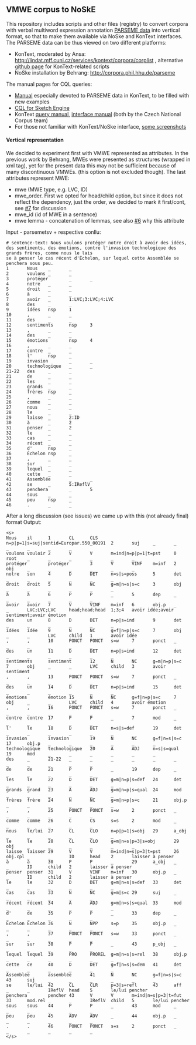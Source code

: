 ## VMWE corpus to NoSkE

This repository includes scripts and other files (registry) to convert corpora with verbal multiword expression annotation [PARSEME data](https://lindat.mff.cuni.cz/repository/xmlui/handle/11372/LRT-2282) into vertical format, so that to make them available via NoSke and KonText interfaces. 
The PARSEME data can be thus viewed on two different platforms:

- KonText, moderated by Ansa: http://lindat.mff.cuni.cz/services/kontext/corpora/corplist , alternative [github page](https://github.com/ufal/lindat-corpora-conversions/tree/master/data/vertical/parseme) for KonText-related scripts
- NoSke installation by Behrang: http://corpora.phil.hhu.de/parseme

The manual pages for CQL queries:

- [Manual](https://ufal.mff.cuni.cz/lindat-kontext/parseme-mwe) especially devoted to PARSEME data in KonText, to be filled with new examples
- [CQL for Sketch Engine](https://www.sketchengine.co.uk/documentation/corpus-querying/)
- KonText [query manual](https://wiki.korpus.cz/doku.php/en:kurz:uvod), [interface manual](https://wiki.korpus.cz/doku.php/en:manualy:kontext:index) (both by the Czech National Corpus team)
- For those not familiar with KonText/NoSke interface, [some screenshots](https://ufal.mff.cuni.cz/lindat-kontext)




#### Vertical representation 
We decided to experiment first with VMWE represented as attributes. In the previous work by Behrang, MWEs were presented as structures (wrapped in xml tag), yet for the present data this may not be sufficient because of many discontinuous VMWEs. (this option is not excluded though).
The last attributes represent MWE:

- mwe (MWE type, e.g. LVC, ID)
- mwe_order. First we opted for head/child option, but since it does not reflect the dependency, just the order, we decided to mark it first/cont, see [#7](https://github.com/natalink/mwe_noske/issues/7) for discussion
- mwe_id (id of MWE in a sentence)
- mwe lemma - concatenation of lemmas, see also [#6](https://github.com/natalink/mwe_noske/issues/6) why this attribute



Input - parsemetsv + respective conllu:

```
# sentence-text: Nous voulons protéger notre droit à avoir des idées, des sentiments, des émotions, contre l'invasion technologique des grands frères, comme nous le lais
se à penser le cas récent d'Échelon, sur lequel cette Assemblée se penchera sous peu.
1       Nous    _       _
2       voulons _       _
3       protéger        _       _
4       notre   _       _
5       droit   _       _
6       à       _       _
7       avoir   _       1:LVC;3:LVC;4:LVC
8       des     _       _
9       idées   nsp     1
10      ,       _       _
11      des     _       _
12      sentiments      nsp     3
13      ,       _       _
14      des     _       _
15      émotions        nsp     4
16      ,       _       _
17      contre  _       _
18      l'      nsp     _
19      invasion        _       _
20      technologique   _       _
21-22   des     _       _
21      de      _       _
22      les     _       _
23      grands  _       _
24      frères  nsp     _
25      ,       _       _
26      comme   _       _
27      nous    _       _
28      le      _       _
29      laisse  _       2:ID
30      à       _       2
31      penser  _       2
32      le      _       _
33      cas     _       _
34      récent  _       _
35      d'      nsp     _
36      Échelon nsp     _
37      ,       _       _
38      sur     _       _
39      lequel  _       _
40      cette   _       _
41      Assemblée       _       _
42      se      _       5:IReflV
43      penchera        _       5
44      sous    _       _
45      peu     nsp     _
46      .       _       _

```
After a long discussion (see issues) we came up with this (not already final) format
Output: 
```
<s>
Nous    il      1       CL      CLS     n=p|p=1|s=suj|sentid=Europar.550_00191  2       suj     _       _       _       _       _       _
voulons vouloir 2       V       V       m=ind|n=p|p=1|t=pst     0       root    _       _       _       _       _       _
protéger        protéger        3       V       VINF    m=inf   2       obj     _       _       _       _       _       _
notre   son     4       D       DET     n=s|s=poss      5       det     _       _       _       _       _       _
droit   droit   5       N       NC      g=m|n=s|s=c     3       obj     _       _       _       _       _       _
à       à       6       P       P       _       5       dep     _       _       _       _       _       _
avoir   avoir   7       V       VINF    m=inf   6       obj.p   _       _       LVC;LVC;LVC     head;head;head  1;3;4   avoir idée;avoir sentiment;avoir émotion
des     un      8       D       DET     n=p|s=ind       9       det     _       _       _       _       _       _
idées   idée    9       N       NC      g=f|n=p|s=c     7       obj     _       _       LVC     child   1       avoir idée
,       ,       10      PONCT   PONCT   s=w     7       ponct   _       _       _       _       _       _
des     un      11      D       DET     n=p|s=ind       12      det     _       _       _       _       _       _
sentiments      sentiment       12      N       NC      g=m|n=p|s=c     7       obj     _       _       LVC     child   3       avoir sentiment
,       ,       13      PONCT   PONCT   s=w     7       ponct   _       _       _       _       _       _
des     un      14      D       DET     n=p|s=ind       15      det     _       _       _       _       _       _
émotions        émotion 15      N       NC      g=f|n=p|s=c     7       obj     _       _       LVC     child   4       avoir émotion
,       ,       16      PONCT   PONCT   s=w     7       ponct   _       _       _       _       _       _
contre  contre  17      P       P       _       7       mod     _       _       _       _       _       _
l'      le      18      D       DET     n=s|s=def       19      det     _       _       _       _       _       _
invasion        invasion        19      N       NC      g=f|n=s|s=c     17      obj.p   _       _       _       _       _       _
technologique   technologique   20      A       ADJ     n=s|s=qual      19      mod     _       _       _       _       _       _
des     _       21-22   _       _       _       _       _       _       _       _       _       _       _
de      de      21      P       P       _       19      dep     _       _       _       _       _       _
les     le      22      D       DET     g=m|n=p|s=def   24      det     _       _       _       _       _       _
grands  grand   23      A       ADJ     g=m|n=p|s=qual  24      mod     _       _       _       _       _       _
frères  frère   24      N       NC      g=m|n=p|s=c     21      obj.p   _       _       _       _       _       _
,       ,       25      PONCT   PONCT   s=w     2       ponct   _       _       _       _       _       _
comme   comme   26      C       CS      s=s     2       mod     _       _       _       _       _       _
nous    le/lui  27      CL      CLO     n=p|p=1|s=obj   29      a_obj   _       _       _       _       _       _
le      le      28      CL      CLO     g=m|n=s|p=3|s=obj       29      obj     _       _       _       _       _       _
laisse  laisser 29      V       V       m=ind|n=s|p=3|t=pst     26      obj.cpl _       _       ID      head    2       laisser à penser
à       à       30      P       P       _       29      a_obj   _       _       ID      child   2       laisser à penser
penser  penser  31      V       VINF    m=inf   30      obj.p   _       _       ID      child   2       laisser à penser
le      le      32      D       DET     g=m|n=s|s=def   33      det     _       _       _       _       _       _
cas     cas     33      N       NC      g=m|s=c 29      suj     _       _       _       _       _       _
récent  récent  34      A       ADJ     g=m|n=s|s=qual  33      mod     _       _       _       _       _       _
d'      de      35      P       P       _       33      dep     _       _       _       _       _       _
Échelon Échelon 36      N       NPP     s=p     35      obj.p   _       _       _       _       _       _
,       ,       37      PONCT   PONCT   s=w     33      ponct   _       _       _       _       _       _
sur     sur     38      P       P       _       43      p_obj   _       _       _       _       _       _
lequel  lequel  39      PRO     PROREL  g=m|n=s|s=rel   38      obj.p   _       _       _       _       _       _
cette   ce      40      D       DET     g=f|n=s|s=dem   41      det     _       _       _       _       _       _
Assemblée       assemblée       41      N       NC      g=f|n=s|s=c     43      suj     _       _       _       _       _       _
se      le/lui  42      CL      CLR     p=3|s=refl      43      aff     _       _       IReflV  head    5       le/lui pencher
penchera        pencher 43      V       V       m=ind|n=s|p=3|t=fut     33      mod.rel _       _       IReflV  child   5       le/lui pencher
sous    sous    44      P       P       _       43      mod     _       _       _       _       _       _
peu     peu     45      ADV     ADV     _       44      obj.p   _       _       _       _       _       _
.       .       46      PONCT   PONCT   s=s     2       ponct   _       _       _       _       _       _
</s>



```



